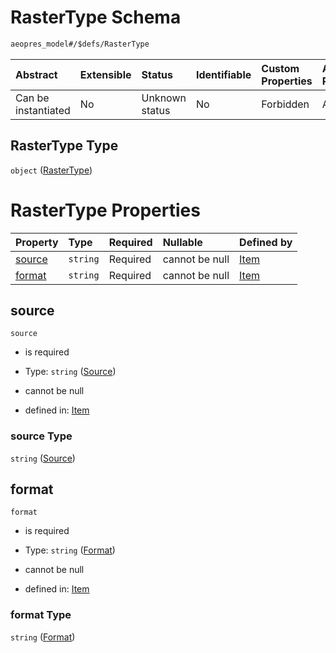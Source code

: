 # RasterType Schema

```txt
aeopres_model#/$defs/RasterType
```



| Abstract            | Extensible | Status         | Identifiable | Custom Properties | Additional Properties | Access Restrictions | Defined In                                                                |
| :------------------ | :--------- | :------------- | :----------- | :---------------- | :-------------------- | :------------------ | :------------------------------------------------------------------------ |
| Can be instantiated | No         | Unknown status | No           | Forbidden         | Allowed               | none                | [model.schema.json\*](../../out/model.schema.json "open original schema") |

## RasterType Type

`object` ([RasterType](model-defs-rastertype.md))

# RasterType Properties

| Property          | Type     | Required | Nullable       | Defined by                                                                                             |
| :---------------- | :------- | :------- | :------------- | :----------------------------------------------------------------------------------------------------- |
| [source](#source) | `string` | Required | cannot be null | [Item](model-defs-rastertype-properties-source.md "aeopres_model#/$defs/RasterType/properties/source") |
| [format](#format) | `string` | Required | cannot be null | [Item](model-defs-rastertype-properties-format.md "aeopres_model#/$defs/RasterType/properties/format") |

## source



`source`

*   is required

*   Type: `string` ([Source](model-defs-rastertype-properties-source.md))

*   cannot be null

*   defined in: [Item](model-defs-rastertype-properties-source.md "aeopres_model#/$defs/RasterType/properties/source")

### source Type

`string` ([Source](model-defs-rastertype-properties-source.md))

## format



`format`

*   is required

*   Type: `string` ([Format](model-defs-rastertype-properties-format.md))

*   cannot be null

*   defined in: [Item](model-defs-rastertype-properties-format.md "aeopres_model#/$defs/RasterType/properties/format")

### format Type

`string` ([Format](model-defs-rastertype-properties-format.md))
